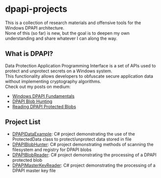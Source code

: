 # dpapi-projects
This is a collection of research materials and offensive tools for the Windows DPAPI architecture.  
None of this (so far) is new, but the goal is to deepen my own understanding and share whatever I can along the way.

## What is DPAPI?
Data Protection Application Programming Interface is a set of APIs used to protect and unprotect secrets on a Windows system.  
This functionality allows developers to obfuscate secure application data without implementing cryptography algorithms.  
Check out my posts on medium:
-  [Windows DPAPI Fundamentals](https://medium.com/@toneillcodes/windows-dpapi-fundamentals-69af5169ffe8)
-  [DPAPI Blob Hunting](https://medium.com/@toneillcodes/dpapi-blob-hunting-967d2baead6a)
-  [Reading DPAPI Protected Blobs](https://medium.com/@toneillcodes/decoding-dpapi-blobs-1ed9b4832cf6)

## Project List
- [DPAPIDataExample](https://github.com/toneillcodes/dpapi-projects/tree/main/DPAPIDataExample): C# project demonstrating the use of the ProtectedData class to protect/unprotect data stored in file
- [DPAPIBlobHunter](https://github.com/toneillcodes/dpapi-projects/tree/main/DPAPIBlobHunter): C# project demonstrating methods of scanning the filesystem and registry for DPAPI blobs
- [DPAPIBlobReader](https://github.com/toneillcodes/dpapi-projects/tree/main/DPAPIBlobReader): C# project demonstrating the processing of a DPAPI protected blob
- [DPAPIMasterKeyReader](https://github.com/toneillcodes/dpapi-projects/tree/main/DPAPIMasterKeyReader): C# project demonstrating the processing of a DPAPI master key file
